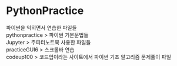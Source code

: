 # PythonPractice

파이썬을 익히면서 연습한 파일들  
pythonpractice > 파이썬 기본문법들  
Jupyter > 주피터노트북 사용한 파일들  
practiceGUI6 > 스크롤바 연습   
codeup100 > 코드업이라는 사이트에서 파이썬 기초 알고리즘 문제풀이 파일  
